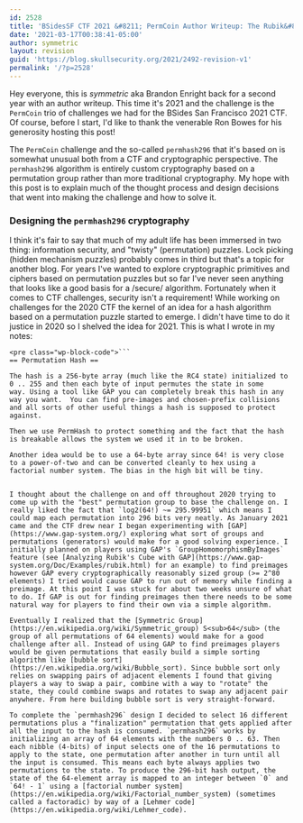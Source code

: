 ```yaml
---
id: 2528
title: 'BSidesSF CTF 2021 &#8211; PermCoin Author Writeup: The Rubik&#8217;s Cube makes a Terrible Hash Algorithm'
date: '2021-03-17T00:38:41-05:00'
author: symmetric
layout: revision
guid: 'https://blog.skullsecurity.org/2021/2492-revision-v1'
permalink: '/?p=2528'
---
```


Hey everyone, this is *symmetric* aka Brandon Enright back for a second year with an author writeup. This time it's 2021 and the challenge is the `PermCoin` trio of challenges we had for the BSides San Francisco 2021 CTF. Of course, before I start, I'd like to thank the venerable Ron Bowes for his generosity hosting this post!

The `PermCoin` challenge and the so-called `permhash296` that it's based on is somewhat unusual both from a CTF and cryptographic perspective. The `permhash296` algorithm is entirely custom cryptography based on a permutation group rather than more traditional cryptography. My hope with this post is to explain much of the thought process and design decisions that went into making the challenge and how to solve it.

### Designing the `permhash296` cryptography

I think it's fair to say that much of my adult life has been immersed in two thing: information security, and "twisty" (permutation) puzzles. Lock picking (hidden mechanism puzzles) probably comes in third but that's a topic for another blog. For years I've wanted to explore cryptographic primitives and ciphers based on permutation puzzles but so far I've never seen anything that looks like a good basis for a /secure/ algorithm. Fortunately when it comes to CTF challenges, security isn't a requirement! While working on challenges for the 2020 CTF the kernel of an idea for a hash algorithm based on a permutation puzzle started to emerge. I didn't have time to do it justice in 2020 so I shelved the idea for 2021. This is what I wrote in my notes:

```
<pre class="wp-block-code">```
== Permutation Hash ==

The hash is a 256-byte array (much like the RC4 state) initialized to
0 .. 255 and then each byte of input permutes the state in some
way. Using a tool like GAP you can completely break this hash in any
way you want.  You can find pre-images and chosen-prefix collisions
and all sorts of other useful things a hash is supposed to protect
against.

Then we use PermHash to protect something and the fact that the hash
is breakable allows the system we used it in to be broken.

Another idea would be to use a 64-byte array since 64! is very close
to a power-of-two and can be converted cleanly to hex using a
factorial number system. The bias in the high bit will be tiny.
```
```

I thought about the challenge on and off throughout 2020 trying to come up with the "best" permutation group to base the challenge on. I really liked the fact that `log2(64!) ~= 295.99951` which means I could map each permutation into 296 bits very neatly. As January 2021 came and the CTF drew near I began experimenting with [GAP](https://www.gap-system.org/) exploring what sort of groups and permutations (generators) would make for a good solving experience. I initially planned on players using GAP's `GroupHomomorphismByImages` feature (see [Analyzing Rubik's Cube with GAP](https://www.gap-system.org/Doc/Examples/rubik.html) for an example) to find preimages however GAP every cryptographically reasonably sized group (>= 2^80 elements) I tried would cause GAP to run out of memory while finding a preimage. At this point I was stuck for about two weeks unsure of what to do. If GAP is out for finding preimages then there needs to be some natural way for players to find their own via a simple algorithm.

Eventually I realized that the [Symmetric Group](https://en.wikipedia.org/wiki/Symmetric_group) S<sub>64</sub> (the group of all permutations of 64 elements) would make for a good challenge after all. Instead of using GAP to find preimages players would be given permutations that easily build a simple sorting algorithm like [bubble sort](https://en.wikipedia.org/wiki/Bubble_sort). Since bubble sort only relies on swapping pairs of adjacent elements I found that giving players a way to swap a pair, combine with a way to "rotate" the state, they could combine swaps and rotates to swap any adjacent pair anywhere. From here building bubble sort is very straight-forward.

To complete the `permhash296` design I decided to select 16 different permutations plus a "finalization" permutation that gets applied after all the input to the hash is consumed. `permhash296` works by initializing an array of 64 elements with the numbers 0 .. 63. Then each nibble (4-bits) of input selects one of the 16 permutations to apply to the state, one permutation after another in turn until all the input is consumed. This means each byte always applies two permutations to the state. To produce the 296-bit hash output, the state of the 64-element array is mapped to an integer between `0` and `64! - 1` using a [factorial number system](https://en.wikipedia.org/wiki/Factorial_number_system) (sometimes called a factoradic) by way of a [Lehmer code](https://en.wikipedia.org/wiki/Lehmer_code).